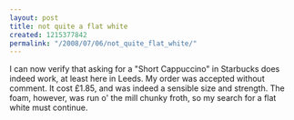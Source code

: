 ```yaml
---
layout: post
title: not quite a flat white
created: 1215377842
permalink: "/2008/07/06/not_quite_flat_white/"
---
```

I can now verify that asking for a "Short Cappuccino" in Starbucks does indeed work, at least here in Leeds.  My order was accepted without comment.  It cost £1.85, and was indeed a sensible size and strength.  The foam, however, was run o' the mill chunky froth, so my search for a flat white must continue.
